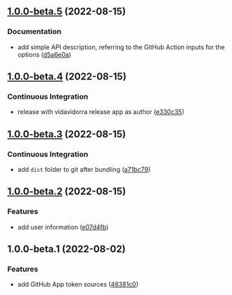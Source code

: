 ## [1.0.0-beta.5](https://github.com/vidavidorra/github-app-token/compare/v1.0.0-beta.4...v1.0.0-beta.5) (2022-08-15)

### Documentation

- add simple API description, referring to the GitHub Action inputs for the options ([d5a6e0a](https://github.com/vidavidorra/github-app-token/commit/d5a6e0ac0bbf5d18820b76ad7fa886918571bf11))

## [1.0.0-beta.4](https://github.com/vidavidorra/github-app-token/compare/v1.0.0-beta.3...v1.0.0-beta.4) (2022-08-15)

### Continuous Integration

- release with vidavidorra release app as author ([e330c35](https://github.com/vidavidorra/github-app-token/commit/e330c35195368c40a871fee5876ccd92fd76fe20))

## [1.0.0-beta.3](https://github.com/vidavidorra/github-app-token/compare/v1.0.0-beta.2...v1.0.0-beta.3) (2022-08-15)

### Continuous Integration

- add `dist` folder to git after bundling ([a71bc79](https://github.com/vidavidorra/github-app-token/commit/a71bc79ff45d7e9bcad85bbd23024ca00da68de9))

## [1.0.0-beta.2](https://github.com/vidavidorra/github-app-token/compare/v1.0.0-beta.1...v1.0.0-beta.2) (2022-08-15)

### Features

- add user information ([e07d4fb](https://github.com/vidavidorra/github-app-token/commit/e07d4fba6ab25979b6cfc42686fd657da74f07c7))

## 1.0.0-beta.1 (2022-08-02)

### Features

- add GitHub App token sources ([48381c0](https://github.com/vidavidorra/github-app-token/commit/48381c0587e024f05361864dd6dbca2ff0e7de54))
